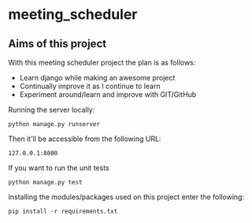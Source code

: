 # meeting_scheduler

## Aims of this project
With this meeting scheduler project the plan is as follows:
* Learn django while making an awesome project
* Continually improve it as I continue to learn
* Experiment around/learn and improve with GIT/GitHub

Running the server locally:
```commandline
python manage.py runserver
```
Then it'll be accessible from the following URL:
```commandline
127.0.0.1:8000
```
If you want to run the unit tests

```commandline
python manage.py test
```

Installing the modules/packages used on this project enter the following:
```commandline
pip install -r requirements.txt
```
